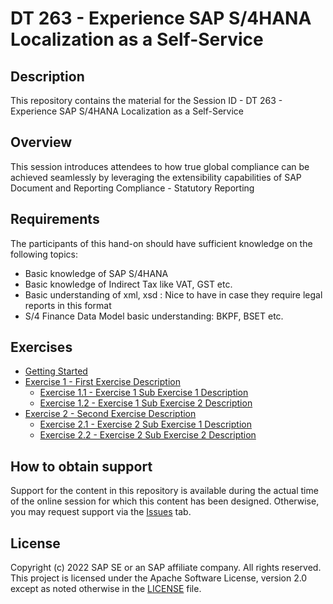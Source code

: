 # DT 263 - Experience SAP S/4HANA Localization as a Self-Service 

## Description

This repository contains the material for the Session ID - DT 263 - Experience SAP S/4HANA Localization as a Self-Service 

## Overview

This session introduces attendees to how true global compliance can be achieved seamlessly by leveraging the extensibility capabilities of SAP Document and Reporting Compliance - Statutory Reporting 

## Requirements

The participants of this hand-on should have sufficient knowledge on the following topics: 
- Basic knowledge of SAP S/4HANA 
- Basic knowledge of Indirect Tax like VAT, GST etc. 
- Basic understanding of xml, xsd : Nice to have in case they require legal reports in this format 
- S/4 Finance Data Model basic understanding: BKPF, BSET etc. 

## Exercises

- [Getting Started](exercises/ex0/)
- [Exercise 1 - First Exercise Description](exercises/ex1/)
    - [Exercise 1.1 - Exercise 1 Sub Exercise 1 Description](exercises/ex1#exercise-11-sub-exercise-1-description)
    - [Exercise 1.2 - Exercise 1 Sub Exercise 2 Description](exercises/ex1#exercise-12-sub-exercise-2-description)
- [Exercise 2 - Second Exercise Description](exercises/ex2/)
    - [Exercise 2.1 - Exercise 2 Sub Exercise 1 Description](exercises/ex2#exercise-21-sub-exercise-1-description)
    - [Exercise 2.2 - Exercise 2 Sub Exercise 2 Description](exercises/ex2#exercise-22-sub-exercise-2-description)

## How to obtain support

Support for the content in this repository is available during the actual time of the online session for which this content has been designed. Otherwise, you may request support via the [Issues](../../issues) tab.

## License
Copyright (c) 2022 SAP SE or an SAP affiliate company. All rights reserved. This project is licensed under the Apache Software License, version 2.0 except as noted otherwise in the [LICENSE](LICENSES/Apache-2.0.txt) file.

